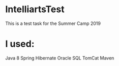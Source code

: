 # IntelliartsTest
This is a test task for the Summer Camp 2019
# I used:
Java 8
Spring
Hibernate
Oracle SQL
TomCat
Maven

